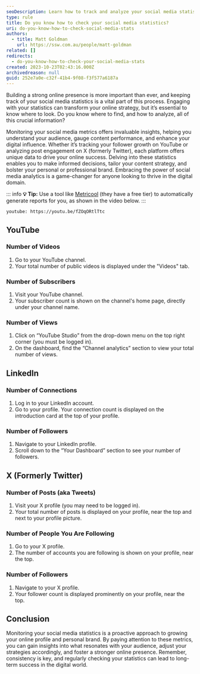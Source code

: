 ```yaml
---
seoDescription: Learn how to track and analyze your social media statistics on YouTube, LinkedIn, X (formerly Twitter), and more.
type: rule
title: Do you know how to check your social media statistics?
uri: do-you-know-how-to-check-social-media-stats
authors:
  - title: Matt Goldman
    url: https://ssw.com.au/people/matt-goldman
related: []
redirects:
  - do-you-know-how-to-check-your-social-media-stats
created: 2023-10-23T02:43:16.000Z
archivedreason: null
guid: 252e7a0e-c32f-41b4-9f08-f3f577a6187a
---
```


Building a strong online presence is more important than ever, and keeping track of your social media statistics is a vital part of this process. Engaging with your statistics can transform your online strategy, but it’s essential to know where to look. Do you know where to find, and how to analyze, all of this crucial information?

<!--endintro-->

Monitoring your social media metrics offers invaluable insights, helping you understand your audience, gauge content performance, and enhance your digital influence. Whether it’s tracking your follower growth on YouTube or analyzing post engagement on X (formerly Twitter), each platform offers unique data to drive your online success. Delving into these statistics enables you to make informed decisions, tailor your content strategy, and bolster your personal or professional brand. Embracing the power of social media analytics is a game-changer for anyone looking to thrive in the digital domain.

::: info
**💡 Tip:** Use a tool like [Metricool](https://metricool.com/) (they have a free tier) to automatically generate reports for you, as shown in the video below.
:::

`youtube: https://youtu.be/fZOqORtlTtc`

## YouTube

### Number of Videos

1. Go to your YouTube channel.
2. Your total number of public videos is displayed under the "Videos" tab.

### Number of Subscribers

1. Visit your YouTube channel.
2. Your subscriber count is shown on the channel's home page, directly under your channel name.

### Number of Views

1. Click on “YouTube Studio” from the drop-down menu on the top right corner (you must be logged in).
2. On the dashboard, find the “Channel analytics” section to view your total number of views.

## LinkedIn

### Number of Connections

1. Log in to your LinkedIn account.
2. Go to your profile. Your connection count is displayed on the introduction card at the top of your profile.

### Number of Followers

1. Navigate to your LinkedIn profile.
2. Scroll down to the “Your Dashboard” section to see your number of followers.

## X (Formerly Twitter)

### Number of Posts (aka Tweets)

1. Visit your X profile (you may need to be logged in).
2. Your total number of posts is displayed on your profile, near the top and next to your profile picture.

### Number of People You Are Following

1. Go to your X profile.
2. The number of accounts you are following is shown on your profile, near the top.

### Number of Followers

1. Navigate to your X profile.
2. Your follower count is displayed prominently on your profile, near the top.

## Conclusion

Monitoring your social media statistics is a proactive approach to growing your online profile and personal brand. By paying attention to these metrics, you can gain insights into what resonates with your audience, adjust your strategies accordingly, and foster a stronger online presence. Remember, consistency is key, and regularly checking your statistics can lead to long-term success in the digital world.
